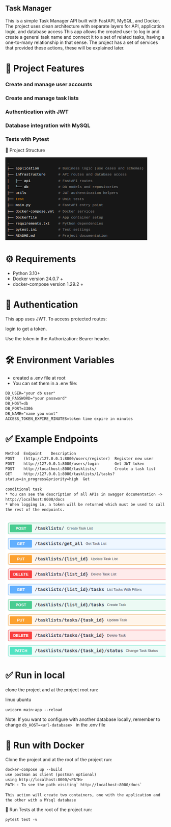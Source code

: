 ## Task Manager
This is a simple Task Manager API built with FastAPI, MySQL, and Docker.
The project uses clean architecture with separate layers for API, application logic, and database access
This app allows the created user to log in and create a general task name and connect it to a set of related tasks, having a one-to-many relationship in that sense.
The project has a set of services that provided these actions, these will be explained later.

# 🚀  Project Features

### Create and manage user accounts

### Create and manage task lists

### Authentication with JWT

### Database integration with MySQL

### Tests with Pytest

📁 Project Structure

![alt text](img/image.png)

# ⚙️ Requirements
* Python 3.10+
* Docker version 24.0.7 +
* docker-compose version 1.29.2 +


# 🔐 Authentication
This app uses JWT.
To access protected routes:

login to get a token.

Use the token in the Authorization: Bearer <token> header.

# 🛠 Environment Variables

* created a .env file at root 
* You can set them in a .env file:
```
DB_USER="your db user"
DB_PASSWORD="your password"
DB_HOST=db
DB_PORT=3306
DB_NAME="name you want"
ACCESS_TOKEN_EXPIRE_MINUTES=token time expire in minutes
```

# ✅ Example Endpoints
```
Method	Endpoint	Description
POST	(http://127.0.0.1:8000/users/register)	Register new user
POST	http://127.0.0.1:8000/users/login   	Get JWT token
POST	http://localhost:8000/tasklists/    	Create a task list
GET	    http://127.0.0.1:8000/tasklists/1/tasks?status=in_progress&priority=high  Get
                                                                                 conditional task
* You can see the description of all APIs in swagger documentation ->  http://localhost:8000/docs
* When logging in, a token will be returned which must be used to call the rest of the endpoints.


```
![alt text](img/image-2.png)

# ✅ Run in local
clone the project and at the project root run:

linux ubuntu

``` uvicorn main:app --reload ```

Note: If you want to configure with another database locally,
remember to change `db_HOST=<url-database> ` in the .env file

# 🐳 Run with Docker
Clone the project and at the root of the project run:
``` 
docker-compose up --build
use postman as client (postman optional)
using http://localhost:8000/<PATH>
PATH : To see the path visiting` http://localhost:8000/docs`

This action will create two containers, one with the application and the other with a MYsql database
```

🧪 Run Tests
  at the root of the project run:
```
pytest test -v 
```